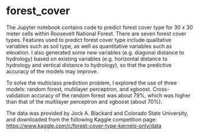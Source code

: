 # forest_cover
The Jupyter notebook contains code to predict forest cover type for 30 x 30 meter cells within Roosevelt National Forest. There are seven forest cover types. Features used to predict forest cover type include qualitative variables such as soil type, as well as quantitative variables such as elevation. I also generated some new variables (e.g. diagonal distance to hydrology) based on existing variables (e.g. horizontal distance to hydrology and vertical distance to hydrology), so that the predictive accuracy of the models may improve.

To solve the multiclass prediction problem, I explored the use of three models: random forest, multilayer perceptron, and xgboost. Cross-validation accuracy of the random forest was about 79%, which was higher than that of the multilayer perceptron and xgboost (about 70%).

The data was provided by Jock A. Blackard and Colorado State University, and downloaded from the following Kaggle competition page: https://www.kaggle.com/c/forest-cover-type-kernels-only/data
